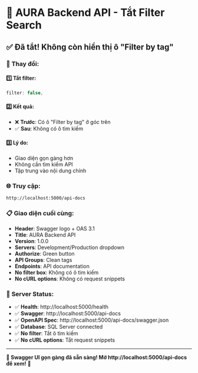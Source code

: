 # 🎯 AURA Backend API - Tắt Filter Search

## ✅ **Đã tắt! Không còn hiển thị ô "Filter by tag"**

### 🎯 **Thay đổi:**

#### 1️⃣ **Tắt filter:**
```javascript
filter: false,
```

#### 2️⃣ **Kết quả:**
- ❌ **Trước**: Có ô "Filter by tag" ở góc trên
- ✅ **Sau**: Không có ô tìm kiếm

#### 3️⃣ **Lý do:**
- Giao diện gọn gàng hơn
- Không cần tìm kiếm API
- Tập trung vào nội dung chính

### 🌐 **Truy cập:**
```
http://localhost:5000/api-docs
```

### 📋 **Giao diện cuối cùng:**
- **Header**: Swagger logo + OAS 3.1
- **Title**: AURA Backend API
- **Version**: 1.0.0
- **Servers**: Development/Production dropdown
- **Authorize**: Green button
- **API Groups**: Clean tags
- **Endpoints**: API documentation
- **No filter box**: Không có ô tìm kiếm
- **No cURL options**: Không có request snippets

### 🚀 **Server Status:**
- ✅ **Health**: http://localhost:5000/health
- ✅ **Swagger**: http://localhost:5000/api-docs
- ✅ **OpenAPI Spec**: http://localhost:5000/api-docs/swagger.json
- ✅ **Database**: SQL Server connected
- ✅ **No filter**: Tắt ô tìm kiếm
- ✅ **No cURL options**: Tắt request snippets

---

**🎉 Swagger UI gọn gàng đã sẵn sàng! Mở http://localhost:5000/api-docs để xem!** 🎉


